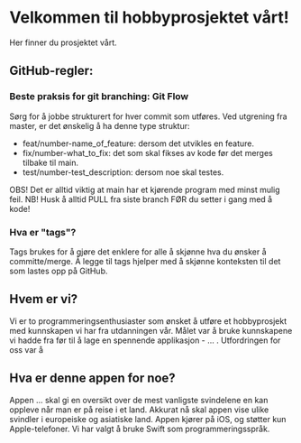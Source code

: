 # Velkommen til hobbyprosjektet vårt!

Her finner du prosjektet vårt.

## GitHub-regler:

### Beste praksis for git branching: Git Flow
Sørg for å jobbe strukturert for hver commit som utføres. Ved utgrening fra master, er det ønskelig å ha denne type struktur:

- feat/number-name_of_feature: dersom det utvikles en feature. 
- fix/number-what_to_fix: det som skal fikses av kode før det merges tilbake til main.
- test/number-test_description: dersom noe skal testes.

OBS! Det er alltid viktig at main har et kjørende program med minst mulig feil.
NB! Husk å alltid PULL fra siste branch FØR du setter i gang med å kode!

### Hva er "tags"?
Tags brukes for å gjøre det enklere for alle å skjønne hva du ønsker å committe/merge. Å legge til tags hjelper med å skjønne konteksten til det som lastes opp på GitHub. 


## Hvem er vi?
Vi er to programmeringsenthusiaster som ønsket å utføre et hobbyprosjekt med kunnskapen vi har fra utdanningen vår. Målet var å bruke kunnskapene vi hadde fra før til å lage en spennende applikasjon - ... . Utfordringen for oss var å 

## Hva er denne appen for noe?
Appen ... skal gi en oversikt over de mest vanligste svindelene en kan oppleve når man er på reise i et land. Akkurat nå skal appen vise ulike svindler i europeiske og asiatiske land. 
Appen kjører på iOS, og støtter kun Apple-telefoner. Vi har valgt å bruke Swift som programmeringsspråk.
